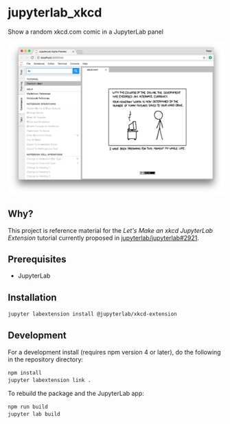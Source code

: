 # jupyterlab_xkcd

Show a random xkcd.com comic in a JupyterLab panel

![Screenshot of the extension in JupyterLab](screenshot.png)

## Why?

This project is reference material for the *Let's Make an xkcd JupyterLab Extension*
tutorial currently proposed in [jupyterlab/jupyterlab#2921](https://github.com/jupyterlab/jupyterlab/pull/2921/).

## Prerequisites

* JupyterLab

## Installation

```bash
jupyter labextension install @jupyterlab/xkcd-extension
```

## Development

For a development install (requires npm version 4 or later), do the following in the repository directory:

```bash
npm install
jupyter labextension link .
```

To rebuild the package and the JupyterLab app:

```bash
npm run build
jupyter lab build
```

